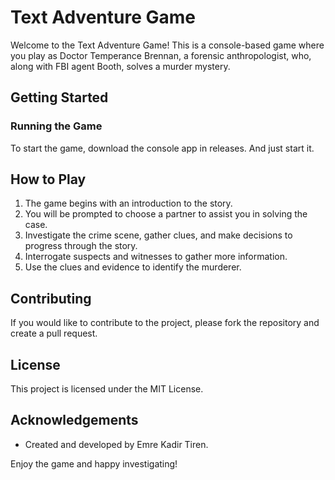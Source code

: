 # Text Adventure Game

Welcome to the Text Adventure Game! This is a console-based game where you play as Doctor Temperance Brennan, a forensic anthropologist, who, along with FBI agent Booth, solves a murder mystery.

## Getting Started

### Running the Game

To start the game, download the console app in releases. And just start it. 

## How to Play

1. The game begins with an introduction to the story.
2. You will be prompted to choose a partner to assist you in solving the case.
3. Investigate the crime scene, gather clues, and make decisions to progress through the story.
4. Interrogate suspects and witnesses to gather more information.
5. Use the clues and evidence to identify the murderer.

## Contributing

If you would like to contribute to the project, please fork the repository and create a pull request.

## License

This project is licensed under the MIT License.

## Acknowledgements

- Created and developed by Emre Kadir Tiren.

Enjoy the game and happy investigating!